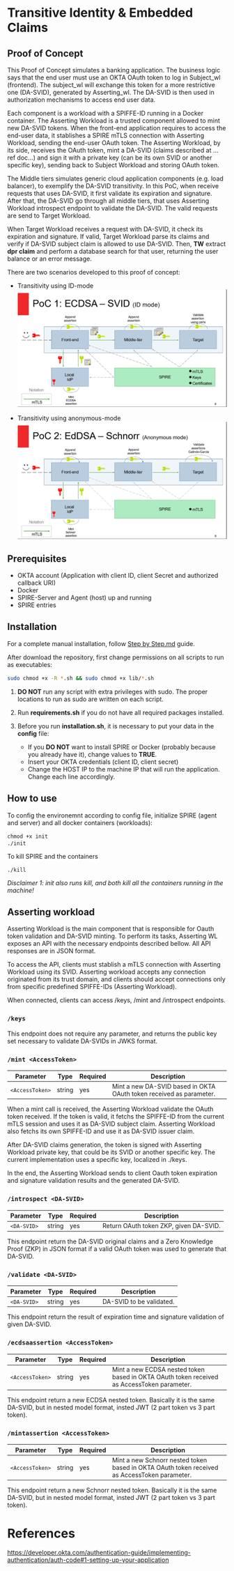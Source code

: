 # Transitive Identity & Embedded Claims

## Proof of Concept

This Proof of Concept simulates a banking application. The business logic says that the end user must use an OKTA OAuth token to log in Subject_wl (frontend). The subject_wl will exchange this token for a more restrictive one (DA-SVID), generated by Asserting_wl. The DA-SVID is then used in authorization mechanisms to access end user data.

Each component is a workload with a SPIFFE-ID running in a Docker container. The Asserting Workload is a trusted component allowed to mint new DA-SVID tokens. When the front-end application requires to access the end-user data, it stablishes a SPIRE mTLS connection with Asserting Workload, sending the end-user OAuth token. The Asserting Workload, by its side, receives the OAuth token, mint a DA-SVID (claims described at ... ref doc...) and sign it with a private key (can be its own SVID or another specific key), sending back to Subject Workload and storing OAuth token.

The Middle tiers simulates generic cloud application components (e.g. load balancer), to exemplify the DA-SVID transitivity. In this PoC, when receive requests that uses DA-SVID, it first validate its expiration and signature. After that, the DA-SVID go through all middle tiers, that uses Asserting Workload introspect endpoint to validate the DA-SVID. The valid requests are send to Target Workload.

When Target Workload receives a request with DA-SVID, it check its expiration and signature. If valid, Target Workload parse its claims and verify if DA-SVID subject claim is allowed to use DA-SVID. Then, **TW** extract **dpr claim** and perform a database search for that user, returning the user balance or an error message.

There are two scenarios developed to this proof of concept: 

- Transitivity using ID-mode
![ID-mode](https://github.com/HPE-USP-SPIRE/signed-assertions/blob/main/doc/PoC_1_ecdsa_idmode_flow.jpg)

- Transitivity using anonymous-mode
![anonymous-mode](https://github.com/HPE-USP-SPIRE/signed-assertions/blob/main/doc/PoC_2_anonymousmode_flow.jpg)

## Prerequisites

- OKTA account (Application with client ID, client Secret and authorized callback URI)
- Docker
- SPIRE-Server and Agent (host) up and running
- SPIRE entries

## Installation

For a complete manual installation, follow [Step by Step.md](https://github.com/HPE-USP-SPIRE/DASVID_PoC_V0/blob/docker_vr/Step%20by%20Step%20Guide.md) guide.

After download the repository, first change permissions on all scripts to run as executables:

```bash
sudo chmod +x -R *.sh && sudo chmod +x lib/*.sh
```

1. **DO NOT** run any script with extra privileges with sudo. The proper locations to run as sudo are written on each script.

2. Run **requirements.sh** if you do not have all required packages installed.

3. Before you run **installation.sh**, it is necessary to put your data in the **config** file:

   - If you **DO NOT** want to install SPIRE or Docker (probably because you already have it), change values to **TRUE**.
   - Insert your OKTA credentials (client ID, client secret) 
   - Change the HOST IP to the machine IP that will run the application. Change each line accordingly.

## How to use

To config the environemnt according to config file, initialize SPIRE (agent and server) and all docker containers (workloads):

```
chmod +x init
./init
```


To kill SPIRE and the containers

```
./kill
```

_Disclaimer 1: init also runs kill, and both kill all the containers running in the machine!_

## Asserting workload

Asserting Workload is the main component that is responsible for Oauth token validation and DA-SVID minting. To perform its tasks, Asserting WL exposes an API with the necessary endpoints described bellow. All API responses are in JSON format.

To access the API, clients must stablish a mTLS connection with Asserting Workload using its SVID. Asserting workload accepts any connection originated from its trust domain, and clients should accept connections only from specific predefined SPIFFE-IDs (Asserting Workload).

When connected, clients can access /keys, /mint and /introspect endpoints.

### `/keys`
This endpoint does not require any parameter, and returns the public key set necessary to validate DA-SVIDs in JWKS format.


### `/mint <AccessToken>`
|Parameter|Type|Required|Description|
|--|--|--|--|
|`<AccessToken>`|string|yes|Mint a new DA-SVID based in OKTA OAuth token received as  parameter.|

When a mint call is received, the Asserting Workload validate the OAuth token received. If the token is valid, it fetchs the SPIFFE-ID from the current mTLS session and uses it as DA-SVID subject claim. Asserting Workload also fetchs its own SPIFFE-ID and use it as DA-SVID issuer claim.

After DA-SVID claims generation, the token is signed with Asserting Workload private key, that could be its SVID or another specific key. The current implementation uses a specific key, localized in ./keys.

In the end, the Asserting Workload sends to client Oauth token expiration and signature validation results and the generated DA-SVID.

### `/introspect <DA-SVID>`
|Parameter|Type|Required|Description|
|--|--|--|--|
|`<DA-SVID>`|string|yes|Return OAuth token ZKP, given DA-SVID.|

This endpoint return the DA-SVID original claims and a Zero Knowledge Proof (ZKP) in JSON format if a valid OAuth token was used to generate that DA-SVID.

### `/validate <DA-SVID>`
|Parameter|Type|Required|Description|
|--|--|--|--|
|`<DA-SVID>`|string|yes|DA-SVID to be validated.|

This endpoint return the result of expiration time and signature validation of given DA-SVID.

### `/ecdsaassertion <AccessToken>`
|Parameter|Type|Required|Description|
|--|--|--|--|
|`<AccessToken>`|string|yes|Mint a new ECDSA nested token based in OKTA OAuth token received as AccessToken parameter.|
This endpoint return a new ECDSA nested token. Basically it is the same DA-SVID, but in nested model format, insted JWT (2 part token vs 3 part token).

### `/mintassertion <AccessToken>`
|Parameter|Type|Required|Description|
|--|--|--|--|
|`<AccessToken>`|string|yes|Mint a new Schnorr nested token based in OKTA OAuth token received as AccessToken parameter.|

This endpoint return a new Schnorr nested token. Basically it is the same DA-SVID, but in nested model format, insted JWT (2 part token vs 3 part token).

# References

https://developer.okta.com/authentication-guide/implementing-authentication/auth-code#1-setting-up-your-application

